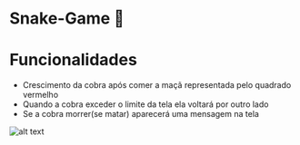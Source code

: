 # Snake-Game 🐍

# Funcionalidades 
- Crescimento da cobra após comer a maçã representada pelo quadrado vermelho 
- Quando a cobra exceder o limite da tela ela voltará por outro lado 
- Se a cobra morrer(se matar) aparecerá uma mensagem na tela

![alt text](https://prnt.sc/10pb77d)
